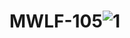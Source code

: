 # MWLF-105![1](https://user-images.githubusercontent.com/122365233/222059184-488e8ca1-3cf0-4e51-acb5-f61859a81dbf.jpg)
